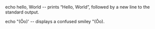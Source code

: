 echo hello, World -- prints “Hello, World”, followed by a new line to the standard output.

echo \"\(Ôo\)\' -- displays a confused smiley "(Ôo).